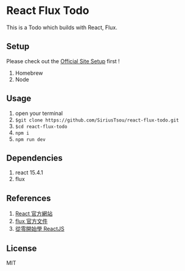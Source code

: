 # React Flux Todo 
This is a Todo which builds with React, Flux. 

## Setup
Please check out the [Official Site Setup](https://facebook.github.io/react/docs/installation.html) first ! 

1. Homebrew
2. Node

## Usage 
1. open your terminal
2. `$git clone https://github.com/SiriusTsou/react-flux-todo.git`
3. `$cd react-flux-todo`
4. `npm i`
5. `npm run dev`

## Dependencies
1. react 15.4.1
2. flux

## References
1. [React 官方網站](https://facebook.github.io/react/)
2. [flux 官方文件](http://facebook.github.io/flux/)
3. [從零開始學 ReactJS](https://github.com/kdchang/reactjs101)

## License
MIT